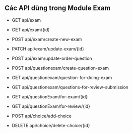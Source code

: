 ## Các API dùng trong Module Exam

- GET api/exam
- GET api/exam/{id}
- POST api/exam/create-new-exam
- PATCH api/exam/update-exam/{id}
- POST api/exam/update-order-question

- POST api/questionexam/create-question-exam
- GET api/questionexam/question-for-doing-exam
- GET api/questionexam/questions-for-review-submission
- GET api/questionExam/for-exam/{id}
- GET api/questionExam/for-review/{id}

- POST api/choice/add-choice
- DELETE api/choice/delete-choice/{id}
